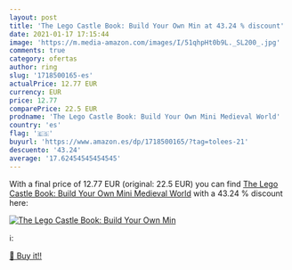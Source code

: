 ```yaml
---
layout: post
title: 'The Lego Castle Book: Build Your Own Min at 43.24 % discount'
date: 2021-01-17 17:15:44
image: 'https://m.media-amazon.com/images/I/51qhpHt0b9L._SL200_.jpg'
comments: true
category: ofertas
author: ring
slug: '1718500165-es'
actualPrice: 12.77 EUR
currency: EUR
price: 12.77
comparePrice: 22.5 EUR
prodname: 'The Lego Castle Book: Build Your Own Mini Medieval World'
country: 'es'
flag: '🇪🇸'
buyurl: 'https://www.amazon.es/dp/1718500165/?tag=tolees-21'
descuento: '43.24'
average: '17.62454545454545'
---
```


With a final price of 12.77 EUR (original: 22.5 EUR) you can find [The Lego Castle Book: Build Your Own Mini Medieval World](https://www.amazon.es/dp/1718500165/?tag=tolees-21) with a  43.24 % discount here:

[![The Lego Castle Book: Build Your Own Min](https://m.media-amazon.com/images/I/51qhpHt0b9L._SL200_.jpg)](https://www.amazon.es/dp/1718500165/?tag=tolees-21)

ℹ️:


[🛒 Buy it!!](https://www.amazon.es/dp/1718500165/?tag=tolees-21)
